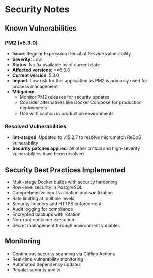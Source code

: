# Security Notes

## Known Vulnerabilities

### PM2 (v5.3.0)
- **Issue**: Regular Expression Denial of Service vulnerability
- **Severity**: Low
- **Status**: No fix available as of current date
- **Affected versions**: <=6.0.8
- **Current version**: 5.3.0
- **Impact**: Low risk for this application as PM2 is primarily used for process management
- **Mitigation**: 
  - Monitor PM2 releases for security updates
  - Consider alternatives like Docker Compose for production deployments
  - Use with caution in production environments

### Resolved Vulnerabilities
- **lint-staged**: Updated to v15.2.7 to resolve micromatch ReDoS vulnerability
- **Security patches applied**: All other critical and high-severity vulnerabilities have been resolved

## Security Best Practices Implemented
- Multi-stage Docker builds with security hardening
- Row-level security in PostgreSQL
- Comprehensive input validation and sanitization
- Rate limiting at multiple levels
- Security headers and HTTPS enforcement
- Audit logging for compliance
- Encrypted backups with rotation
- Non-root container execution
- Secret management through environment variables

## Monitoring
- Continuous security scanning via GitHub Actions
- Real-time vulnerability monitoring
- Automated dependency updates
- Regular security audits